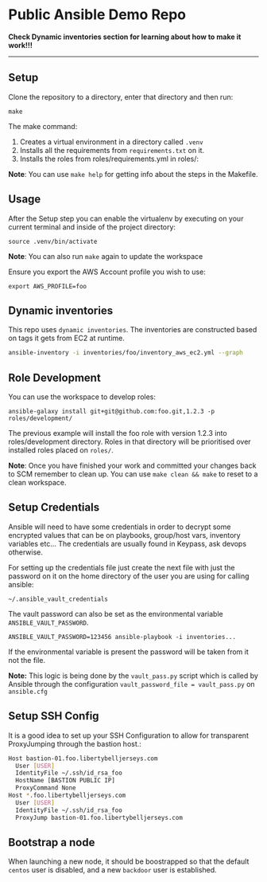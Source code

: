 # Public Ansible Demo Repo

**Check Dynamic inventories section for learning about how to make it work!!!**

---

Setup
-----
Clone the repository to a directory, enter that directory and then run: 

    make

The make command:
1. Creates a virtual environment in a directory called `.venv` 
2. Installs all the requirements from `requirements.txt` on it.
3. Installs the roles from roles/requirements.yml in roles/:

**Note**: You can use `make help` for getting info about the steps in the Makefile.


Usage
-----
After the Setup step you can enable the virtualenv by executing on your current terminal and inside of the project directory:

    source .venv/bin/activate

**Note**: You can also run `make` again to update the workspace

Ensure you export the AWS Account profile you wish to use:

    export AWS_PROFILE=foo

Dynamic inventories
-------------------
This repo uses `dynamic inventories`. The inventories are constructed based on tags it gets from EC2 at runtime. 

```bash
ansible-inventory -i inventories/foo/inventory_aws_ec2.yml --graph
```


Role Development
----------------
You can use the workspace to develop roles: 

    ansible-galaxy install git+git@github.com:foo.git,1.2.3 -p roles/development/

The previous example will install the foo role with version 1.2.3 into roles/development directory. Roles in that directory will be prioritised over installed roles placed on `roles/`.

**Note**: Once you have finished your work and committed your changes back to
SCM remember to clean up. You can use ``make clean && make`` to reset to a
clean workspace.


Setup Credentials
--------------------
Ansible will need to have some credentials in order to decrypt
some encrypted values that can be on playbooks, group/host vars, inventory variables etc... The credentials are usually found in Keypass, ask devops otherwise.

For setting up the credentials file just create the next file with just the password on it on the home directory of the user you are using for calling ansible:

    ~/.ansible_vault_credentials

The vault password can also be set as the environmental variable
``ANSIBLE_VAULT_PASSWORD``. 

    ANSIBLE_VAULT_PASSWORD=123456 ansible-playbook -i inventories...

If the environmental variable is present the password will
be taken from it not the file.

**Note:** This logic is being done by the `vault_pass.py` script which is called by Ansible through the configuration `vault_password_file = vault_pass.py` on `ansible.cfg`


Setup SSH Config
----------------

It is a good idea to set up your SSH Configuration to allow for transparent ProxyJumping through the bastion host.:

```bash
Host bastion-01.foo.libertybelljerseys.com
  User [USER]
  IdentityFile ~/.ssh/id_rsa_foo
  HostName [BASTION PUBLIC IP]
  ProxyCommand None
Host *.foo.libertybelljerseys.com
  User [USER]
  IdentityFile ~/.ssh/id_rsa_foo
  ProxyJump bastion-01.foo.libertybelljerseys.com
```


Bootstrap a node
----------------

When launching a new node, it should be boostrapped so that the default `centos` user is disabled, and a new `backdoor` user is established.